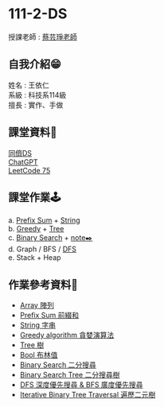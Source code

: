 # 111-2-DS
授課老師 : [蔡芸琤老師](https://github.com/pecu)<br />

自我介紹😁
-------------
姓名 : 王依仁<br />
系級 : 科技系114級 <br />
擅長 : 實作、手做<br />

課堂資料👾
-------------
[同儕DS](https://docs.google.com/spreadsheets/d/e/2PACX-1vRSK24qh0M-QVA6n3mYu7wxvdtUtGyg8amzCwvSteV1QX3AOFxAnT2eHOCGKH2jzTaWgIkIdh_eZS3V/pubhtml)<br />
[ChatGPT](https://leetcode.com/yiiiiijen/)<br />
[LeetCode 75](https://leetcode.com/study-plan/leetcode-75/?progress=xklgsnf3)<br />

課堂作業🕹️
-------------
a. [Prefix Sum](https://youtu.be/MGDEjqxxx6Q) + [String](https://youtu.be/pcgj-gGY_3s)<br />
b. [Greedy](https://youtu.be/crcsnb-j9_E) + [Tree](https://youtu.be/VCiysyYKC2Q)<br />
c. [Binary Search](https://youtu.be/bD7QWvFzPso) + [note✒️](https://github.com/yiiiiijen/111-2-DS/wiki/%E4%BA%8C%E5%88%86%E6%90%9C%E5%B0%8BBinary-Search-v.s.-%E4%BA%8C%E5%88%86%E6%90%9C%E5%B0%8B%E6%A8%B9Binary-Search-Tree)<br />
d. Graph / BFS / [DFS](https://youtu.be/xrYZevlv_CU)<br />
e. Stack + Heap<br />

作業參考資料🧩
-------------
- [Array 陣列](https://ithelp.ithome.com.tw/articles/10213787)
- [Prefix Sum 前綴和](https://www.twblogs.net/a/5edebd5274efa30adcc735cc)
- [String 字串](https://selflearningsuccess.com/pythonstring/)
- [Greedy algorithm 貪婪演算法](https://ithelp.ithome.com.tw/articles/10277276?sc=iThelpR)
- [Tree 樹](https://ithelp.ithome.com.tw/articles/10220990)
- [Bool 布林值](https://clay-atlas.com/blog/2019/08/05/python-cn-logic-bool-true-false/)
- [Binary Search 二分搜尋](https://magiclen.org/binary-search/)
- [Binary Search Tree 二分搜尋樹](https://pjchender.dev/dsa/dsa-bst/)
- [DFS 深度優先搜尋 & BFS 廣度優先搜尋](https://ithelp.ithome.com.tw/articles/10281404)
- [Iterative Binary Tree Traversal 遍歷二元樹](https://shubo.io/iterative-binary-tree-traversal/)
